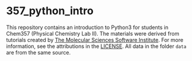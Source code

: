 # 357_python_intro

This repository contains an introduction to Python3 for students in Chem357 (Physical Chemistry Lab II). The materials were derived from tutorials created by [The Molecular Sciences Software Institute](https://molssi.org). For more information, see the attributions in the [LICENSE](./LICENSE.md). All data in the folder `data` are from the same source. 

